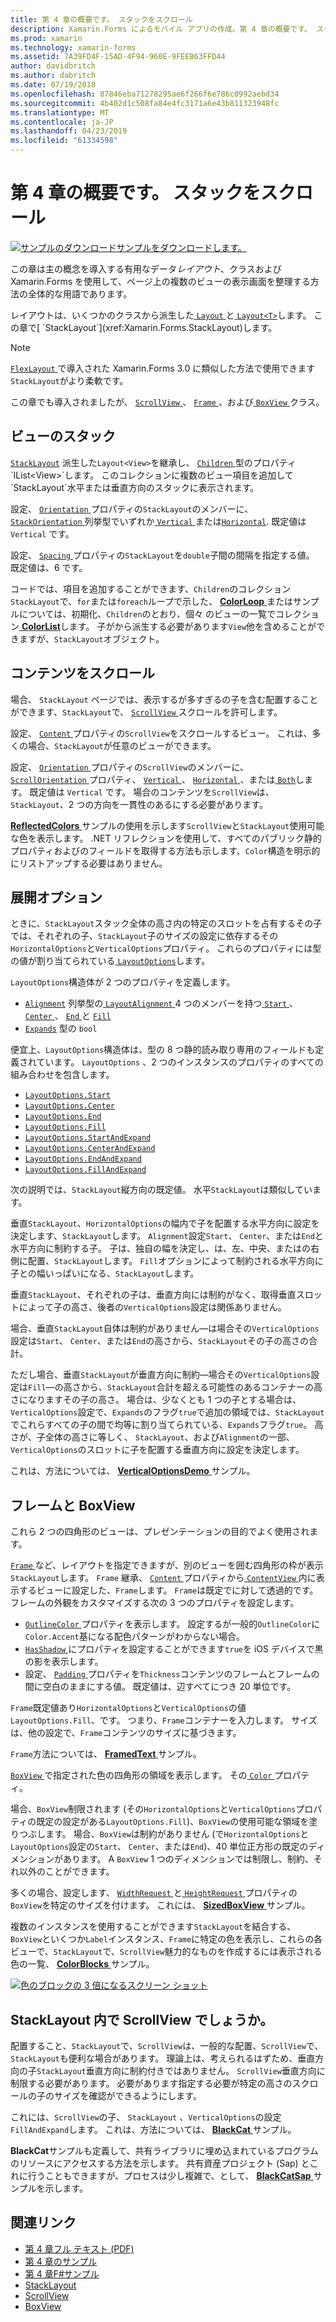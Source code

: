 ```yaml
---
title: 第 4 章の概要です。 スタックをスクロール
description: Xamarin.Forms によるモバイル アプリの作成。第 4 章の概要です。 スタックをスクロール
ms.prod: xamarin
ms.technology: xamarin-forms
ms.assetid: 7A39FD4F-15AD-4F94-960E-9FEEB63FFD44
author: davidbritch
ms.author: dabritch
ms.date: 07/19/2018
ms.openlocfilehash: 87846eba71278295ae6f266f6e786c0992aebd34
ms.sourcegitcommit: 4b402d1c508fa84e4fc3171a6e43b811323948fc
ms.translationtype: MT
ms.contentlocale: ja-JP
ms.lasthandoff: 04/23/2019
ms.locfileid: "61334598"
---
```

# <a name="summary-of-chapter-4-scrolling-the-stack"></a>第 4 章の概要です。 スタックをスクロール

[![サンプルのダウンロード](~/media/shared/download.png)サンプルをダウンロードします。](https://github.com/xamarin/xamarin-forms-book-samples/tree/master/Chapter04)

この章は主の概念を導入する有用なデータ*レイアウト*、クラスおよび Xamarin.Forms を使用して、ページ上の複数のビューの表示画面を整理する方法の全体的な用語であります。

レイアウトは、いくつかのクラスから派生した[ `Layout` ](xref:Xamarin.Forms.Layout)と[ `Layout<T>`](xref:Xamarin.Forms.Layout`1)します。 この章で[ `StackLayout`](xref:Xamarin.Forms.StackLayout)します。

> [!NOTE]
> [ `FlexLayout` ](~/xamarin-forms/user-interface/layouts/flex-layout.md)で導入された Xamarin.Forms 3.0 に類似した方法で使用できます`StackLayout`がより柔軟です。

この章でも導入されましたが、 [ `ScrollView` ](xref:Xamarin.Forms.ScrollView)、 [ `Frame` ](xref:Xamarin.Forms.Frame)、および[ `BoxView` ](xref:Xamarin.Forms.BoxView)クラス。

## <a name="stacks-of-views"></a>ビューのスタック

[`StackLayout`](xref:Xamarin.Forms.StackLayout) 派生した`Layout<View>`を継承し、 [ `Children` ](xref:Xamarin.Forms.Layout`1)型のプロパティ`IList<View>`します。 このコレクションに複数のビュー項目を追加して`StackLayout`水平または垂直方向のスタックに表示されます。

設定、 [ `Orientation` ](xref:Xamarin.Forms.StackLayout.Orientation)プロパティの`StackLayout`のメンバーに、 [ `StackOrientation` ](xref:Xamarin.Forms.StackOrientation)列挙型でいずれか[ `Vertical` ](xref:Xamarin.Forms.StackOrientation.Vertical)または[`Horizontal`](xref:Xamarin.Forms.StackOrientation.Horizontal). 既定値は `Vertical` です。

設定、 [ `Spacing` ](xref:Xamarin.Forms.StackLayout.Spacing)プロパティの`StackLayout`を`double`子間の間隔を指定する値。 既定値は、6 です。

コードでは、項目を追加することができます、`Children`のコレクション`StackLayout`で、`for`または`foreach`ループで示した、 [ **ColorLoop** ](https://github.com/xamarin/xamarin-forms-book-samples/tree/master/Chapter04/ColorLoop)またはサンプルについては、初期化、`Children`のとおり、個々 のビューの一覧でコレクション[ **ColorList**](https://github.com/xamarin/xamarin-forms-book-samples/tree/master/Chapter04/ColorList)します。 子がから派生する必要があります`View`他を含めることができますが、`StackLayout`オブジェクト。

## <a name="scrolling-content"></a>コンテンツをスクロール

場合、 `StackLayout`  ページでは、表示するが多すぎるの子を含む配置することができます、`StackLayout`で、 [ `ScrollView` ](xref:Xamarin.Forms.ScrollView)スクロールを許可します。

設定、 [ `Content` ](xref:Xamarin.Forms.ScrollView.Content)プロパティの`ScrollView`をスクロールするビュー。 これは、多くの場合、`StackLayout`が任意のビューができます。

設定、 [ `Orientation` ](xref:Xamarin.Forms.ScrollView.Orientation)プロパティの`ScrollView`のメンバーに、 [ `ScrollOrientation` ](xref:Xamarin.Forms.ScrollOrientation)プロパティ、 [ `Vertical` ](xref:Xamarin.Forms.ScrollOrientation.Vertical)、 [ `Horizontal` ](xref:Xamarin.Forms.ScrollOrientation.Horizontal)、または[ `Both`](xref:Xamarin.Forms.ScrollOrientation.Both)します。 既定値は `Vertical` です。 場合のコンテンツを`ScrollView`は、 `StackLayout`、2 つの方向を一貫性のあるにする必要があります。

[ **ReflectedColors** ](https://github.com/xamarin/xamarin-forms-book-samples/tree/master/Chapter04/ReflectedColors)サンプルの使用を示します`ScrollView`と`StackLayout`使用可能な色を表示します。 .NET リフレクションを使用して、すべてのパブリック静的プロパティおよびのフィールドを取得する方法も示します、`Color`構造を明示的にリストアップする必要はありません。

## <a name="the-expands-option"></a>展開オプション

ときに、`StackLayout`スタック全体の高さ内の特定のスロットを占有するその子では、それぞれの子、`StackLayout`子のサイズの設定に依存するその`HorizontalOptions`と`VerticalOptions`プロパティ。 これらのプロパティには型の値が割り当てられている[ `LayoutOptions`](http://developer.xamstage.com/api/type/Xamarin.Forms.LayoutOptions/)します。

`LayoutOptions`構造体が 2 つのプロパティを定義します。

- [`Alignment`](xref:Xamarin.Forms.LayoutOptions.Alignment) 列挙型の[ `LayoutAlignment` ](xref:Xamarin.Forms.LayoutAlignment) 4 つのメンバーを持つ[ `Start` ](xref:Xamarin.Forms.LayoutAlignment.Start)、 [ `Center` ](xref:Xamarin.Forms.LayoutAlignment.Center)、 [ `End` ](xref:Xamarin.Forms.LayoutAlignment.End)と [`Fill`](xref:Xamarin.Forms.LayoutAlignment.Fill)
- [`Expands`](xref:Xamarin.Forms.LayoutOptions.Expands) 型の `bool`

便宜上、`LayoutOptions`構造体は、型の 8 つ静的読み取り専用のフィールドも定義されています。 `LayoutOptions` 、2 つのインスタンスのプロパティのすべての組み合わせを包含します。

- [`LayoutOptions.Start`](xref:Xamarin.Forms.LayoutOptions.Start)
- [`LayoutOptions.Center`](xref:Xamarin.Forms.LayoutOptions.Center)
- [`LayoutOptions.End`](xref:Xamarin.Forms.LayoutOptions.End)
- [`LayoutOptions.Fill`](xref:Xamarin.Forms.LayoutOptions.Fill)
- [`LayoutOptions.StartAndExpand`](xref:Xamarin.Forms.LayoutOptions.StartAndExpand)
- [`LayoutOptions.CenterAndExpand`](xref:Xamarin.Forms.LayoutOptions.CenterAndExpand)
- [`LayoutOptions.EndAndExpand`](xref:Xamarin.Forms.LayoutOptions.EndAndExpand)
- [`LayoutOptions.FillAndExpand`](xref:Xamarin.Forms.LayoutOptions.FillAndExpand)

次の説明では、`StackLayout`縦方向の既定値。 水平`StackLayout`は類似しています。

垂直`StackLayout`、`HorizontalOptions`の幅内で子を配置する水平方向に設定を決定します、`StackLayout`します。 `Alignment`設定`Start`、 `Center`、または`End`と水平方向に制約する子。 子は、独自の幅を決定し、は、左、中央、またはの右側に配置、`StackLayout`します。 `Fill`オプションによって制約される水平方向に子との幅いっぱいになる、`StackLayout`します。

垂直`StackLayout`、それぞれの子は、垂直方向には制約がなく、取得垂直スロットによって子の高さ、後者の`VerticalOptions`設定は関係ありません。

場合、垂直`StackLayout`自体は制約がありません&mdash;は場合その`VerticalOptions`設定は`Start`、 `Center`、または`End`の高さから、`StackLayout`その子の高さの合計。

ただし場合、垂直`StackLayout`が垂直方向に制約&mdash;場合その`VerticalOptions`設定は`Fill`&mdash;の高さから、`StackLayout`合計を超える可能性のあるコンテナーの高さになりますその子の高さ。 場合は、少なくとも 1 つの子とする場合は、`VerticalOptions`設定で、`Expands`のフラグ`true`で追加の領域では、`StackLayout`でこれらすべての子の間で均等に割り当てられている、`Expands`フラグ`true`。 高さが、子全体の高さに等しく、 `StackLayout`、および`Alignment`の一部、`VerticalOptions`のスロットに子を配置する垂直方向に設定を決定します。

これは、方法については、 [ **VerticalOptionsDemo** ](https://github.com/xamarin/xamarin-forms-book-samples/tree/master/Chapter04/VerticalOptionsDemo)サンプル。

## <a name="frame-and-boxview"></a>フレームと BoxView

これら 2 つの四角形のビューは、プレゼンテーションの目的でよく使用されます。

[ `Frame` ](xref:Xamarin.Forms.Frame)など、レイアウトを指定できますが、別のビューを囲む四角形の枠が表示`StackLayout`します。 `Frame` 継承、 [ `Content` ](xref:Xamarin.Forms.ContentView.Content)プロパティから[ `ContentView` ](xref:Xamarin.Forms.ContentView)内に表示するビューに設定した、`Frame`します。 `Frame`は既定でに対して透過的です。 フレームの外観をカスタマイズする次の 3 つのプロパティを設定します。

- [ `OutlineColor` ](xref:Xamarin.Forms.Frame.OutlineColor)プロパティを表示します。 設定するが一般的`OutlineColor`に`Color.Accent`基になる配色パターンがわからない場合。
- [ `HasShadow` ](xref:Xamarin.Forms.Frame.HasShadow)にプロパティを設定することができます`true`を iOS デバイスで黒の影を表示します。
- 設定、 [ `Padding` ](xref:Xamarin.Forms.Layout.Padding)プロパティを`Thickness`コンテンツのフレームとフレームの間に空白のままにする値。 既定値は、辺すべてにつき 20 単位です。

`Frame`既定値あり`HorizontalOptions`と`VerticalOptions`の値`LayoutOptions.Fill`、です。 つまり、`Frame`コンテナーを入力します。 サイズは、他の設定で、`Frame`コンテンツのサイズに基づきます。

`Frame`方法については、 [ **FramedText** ](https://github.com/xamarin/xamarin-forms-book-samples/tree/master/Chapter04/FramedText)サンプル。

[ `BoxView` ](xref:Xamarin.Forms.BoxView)で指定された色の四角形の領域を表示します。 その[ `Color` ](xref:Xamarin.Forms.BoxView.Color)プロパティ。

場合、`BoxView`制限されます (その`HorizontalOptions`と`VerticalOptions`プロパティの既定の設定がある`LayoutOptions.Fill`)、`BoxView`の使用可能な領域を塗りつぶします。 場合、`BoxView`は制約がありません (で`HorizontalOptions`と`LayoutOptions`設定の`Start`、 `Center`、または`End`)、40 単位正方形の既定のディメンションがあります。 A `BoxView` 1 つのディメンションでは制限し、制約、それ以外のことができます。

多くの場合、設定します、 [ `WidthRequest` ](xref:Xamarin.Forms.VisualElement.WidthRequest)と[ `HeightRequest` ](xref:Xamarin.Forms.VisualElement.HeightRequest)プロパティの`BoxView`を特定のサイズを付けます。 これには、 [ **SizedBoxView** ](https://github.com/xamarin/xamarin-forms-book-samples/tree/master/Chapter04/SizedBoxView)サンプル。

複数のインスタンスを使用することができます`StackLayout`を結合する、`BoxView`といくつか`Label`インスタンス、`Frame`に特定の色を表示し、これらの各ビューで、`StackLayout`で、`ScrollView`魅力的なものを作成するには表示される色の一覧、 [ **ColorBlocks** ](https://github.com/xamarin/xamarin-forms-book-samples/tree/master/Chapter04/ColorBlocks)サンプル。

[![色のブロックの 3 倍になるスクリーン ショット](images/ch04fg11-small.png "一覧の色")](images/ch04fg11-large.png#lightbox "色の一覧")

## <a name="a-scrollview-in-a-stacklayout"></a>StackLayout 内で ScrollView でしょうか。

配置すること、`StackLayout`で、`ScrollView`は、一般的な配置、`ScrollView`で、`StackLayout`も便利な場合があります。 理論上は、考えられるはずため、垂直方向の子`StackLayout`垂直方向に制約付きではありません。 `ScrollView`垂直方向に制限する必要があります。 必要があります指定する必要が特定の高さのスクロールの子のサイズを確認ができるようにします。

これには、`ScrollView`の子、 `StackLayout` 、`VerticalOptions`の設定`FillAndExpand`します。 これは、方法については、 [ **BlackCat** ](https://github.com/xamarin/xamarin-forms-book-samples/tree/master/Chapter04/BlackCat)サンプル。

**BlackCat**サンプルも定義して、共有ライブラリに埋め込まれているプログラムのリソースにアクセスする方法を示します。 共有資産プロジェクト (Sap) とこれに行うこともできますが、プロセスは少し複雑で、として、 [ **BlackCatSap** ](https://github.com/xamarin/xamarin-forms-book-samples/tree/master/Chapter04/BlackCatSap)サンプルを示します。



## <a name="related-links"></a>関連リンク

- [第 4 章フル テキスト (PDF)](https://download.xamarin.com/developer/xamarin-forms-book/XamarinFormsBook-Ch04-Apr2016.pdf)
- [第 4 章のサンプル](https://github.com/xamarin/xamarin-forms-book-samples/tree/master/Chapter04)
- [第 4 章F#サンプル](https://github.com/xamarin/xamarin-forms-book-samples/tree/master/Chapter04/FS)
- [StackLayout](~/xamarin-forms/user-interface/layouts/stack-layout.md)
- [ScrollView](~/xamarin-forms/user-interface/layouts/scroll-view.md)
- [BoxView](~/xamarin-forms/user-interface/boxview.md)
